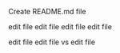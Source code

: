 Create README.md file 

edit file 
edit file 
edit file edit file 

edit file 
edit file 
vs
edit file 
